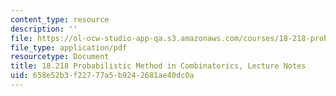 ```yaml
---
content_type: resource
description: ''
file: https://ol-ocw-studio-app-qa.s3.amazonaws.com/courses/18-218-probabilistic-method-in-combinatorics-spring-2019/658e52b3f22777a5b9242681ae40dc0a_MIT18_218S19_full_notes.pdf
file_type: application/pdf
resourcetype: Document
title: 18.218 Probabilistic Method in Combinatorics, Lecture Notes
uid: 658e52b3-f227-77a5-b924-2681ae40dc0a
---
```

